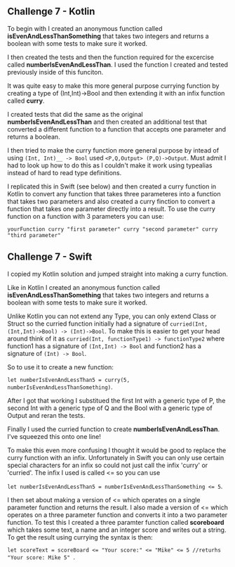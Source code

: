## Challenge 7 - Kotlin

To begin with I created an anonymous function called __isEvenAndLessThanSomething__ that takes two integers and returns a boolean with some tests to make sure it worked.

I then created the tests and then the function required for the excercise called __numberIsEvenAndLessThan__. I used the function I created and tested previously inside of this funciton.

It was quite easy to make this more general purpose currying function by creating a type of (Int,Int)->Bool and then extending it with an infix function called __curry__.

I created tests that did the same as the original __numberIsEvenAndLessThan__ and then created an additional test that converted a different function to a function that accepts one parameter and returns a boolean.

I then tried to make the curry function more general purpose by intead of using ```(Int, Int)__ -> Bool``` used ```<P,Q,Output> (P,Q)->Output```. Must admit I had to look up how to do this as I couldn't make it work using typealias instead of hard to read type definitions.

I replicated this in Swift (see below) and then created a curry function in Kotlin to convert any function that takes three parameteres into a function that takes two parameters and also created a curry finction to convert a function that takes one parameter directly into a result. To use the curry function on a function with 3 parameters you can use:

```yourFunction curry "first parameter" curry "second parameter" curry "third parameter"```

## Challenge 7 - Swift

I copied my Kotlin solution and jumped straight into making a curry function. 

Like in Kotlin I created an anonymous function called __isEvenAndLessThanSomething__ that takes two integers and returns a boolean with some tests to make sure it worked.

Unlike Kotlin you can not extend any Type, you can only extend Class or Struct so the curried function initially had a signature of ```curried(Int, (Int,Int)->Bool) -> (Int)->Bool```. 
To make this is easier to get your head around think of it as ```curried(Int, functionType1) -> functionType2``` where function1 has a signature of ```(Int,Int) -> Bool``` and function2 has a signature of ```(Int) -> Bool```.

So to use it to create a new function:

```let numberIsEvenAndLessThan5 = curry(5, numberIsEvenAndLessThanSomething)```.

After I got that working I substitued the first Int with a generic type of P, the second Int with a generic type of Q and the Bool with a generic type of Output and reran the tests.

Finally I used the curried function to create __numberIsEvenAndLessThan__. I've squeezed this onto one line!

To make this even more confusing I thought it would be good to replace the curry function with an infix. Unfortunately in Swift you can only use certain special characters for an infix so could not just call the infix 'curry' or 'curried'. The infix I used is called <= so you can use 

```let numberIsEvenAndLessThan5 = numberIsEvenAndLessThanSomething <= 5```.   

I then set about making a version of <= which operates on a single parameter function and returns the result. I also made a version of <= which operates on a three parameter function and converts it into a two parameter function. To test this I created a three paramter function called __scoreboard__ which takes some text, a name and an integer score and writes out a string. To get the result using currying the syntax is then: 

```let scoreText = scoreBoard <= "Your score:" <= "Mike" <= 5 //returhs "Your score: Mike 5" ```.

